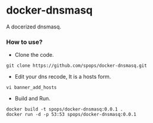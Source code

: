 # docker-dnsmasq
A docerized dnsmasq.

### How to use?
* Clone the code.
```
git clone https://github.com/spops/docker-dnsmasq.git
```
* Edit your dns recode, It is a hosts form.
```
vi banner_add_hosts
```
* Build and Run.
```
docker build -t spops/docker-dnsmasq:0.0.1 .
docker run -d -p 53:53 spops/docker-dnsmasq:0.0.1
```